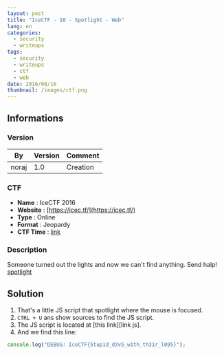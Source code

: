 ```yaml
---
layout: post
title: "IceCTF - 10 - Spotlight - Web"
lang: en
categories:
  - security
  - writeups
tags:
  - security
  - writeups
  - ctf
  - web
date: 2016/08/16
thumbnail: /images/ctf.png
---
```

## Informations

### Version

| By    | Version | Comment
| ---   | ---     | ---
| noraj | 1.0     | Creation

### CTF

- **Name** : IceCTF 2016
- **Website** : [https://icec.tf/](https://icec.tf/)
- **Type** : Online
- **Format** : Jeopardy
- **CTF Time** : [link](https://ctftime.org/event/319)

### Description

Someone turned out the lights and now we can't find anything. Send halp! [spotlight](http://spotlight.vuln.icec.tf/)

## Solution

1. That's a little JS script that spotlight where the mouse is focused.
2. `CTRL + U` ans show sources to find the JS script.
3. The JS script is located at [this link][link js].
4. And we find this line:
```javascript
console.log("DEBUG: IceCTF{5tup1d_d3v5_w1th_th31r_l095}");
```

[linkjs]:http://spotlight.vuln.icec.tf/spotlight.js
